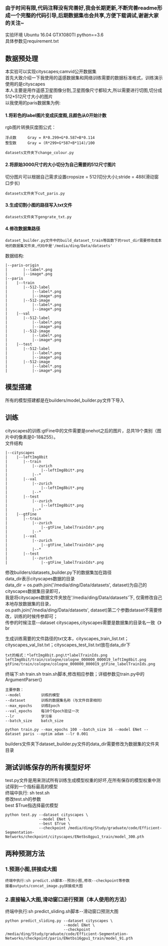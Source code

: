 ### 由于时间有限,代码注释没有完善好,我会长期更新,不断完善readme形成一个完整的代码引导,后期数据集也会共享,方便下载调试,谢谢大家的关注~
实验环境 Ubuntu 16.04 GTX1080TI python==3.6<br>
具体参数见requirement.txt<br>
## 数据预处理
本实验可以实现cityscapes;camvid公开数据集<br>
首先大致介绍一下我使用的遥感数据集和网络训练需要的数据标准格式，训练演示使用的是cityscapes<br>
本人主要是用作遥感卫星图像分割,卫星图像尺寸都较大,所以需要进行切图,切分成512*512尺寸大小的图片<br>
以我使用的paris数据集为例:<br>
#### 1.将彩色的label图片变成灰度图,且颜色从0开始计数
rgb图片转换灰度图公式： 
```
浮点数     Gray = R*0.299+G*0.587+B*0.114
整型数     Gray = (R*299+G*587+B*114)/100
```
```
datasets文件夹下change_colour.py
```
#### 2.将原始3000尺寸的大小切分为自己需要的512尺寸图片
切分图片可以根据自己需求设置cropsize = 512(切分大小);stride = 488(滑动窗口步长)
```
datasets文件夹下cut_paris.py
```
#### 3.生成切割小图的路径写入txt文件
```
datasets文件夹下gengrate_txt.py
```
#### 4.修改数据集路径
```
dataset_builder.py文件中的build_dataset_train等函数下的root_dir需要修改成本地的数据集文件夹,代码中是'/media/ding/Data/datasets'
```
数据结构:<br>
```
|--paris-origin
|       |--label*.png
|       |--image*.png
|--paris
|    |--train
|       |--512-label
|           |--label*.png
|           |--image*.png
|       |--512-image 
|           |--label*.png
|           |--image*.png    
|    |--val
|       |--512-label
|           |--label*.png
|           |--image*.png
|       |--512-image 
|           |--label*.png
|           |--image*.png    
|    |--test
|       |--512-label
|           |--label*.png
|           |--image*.png
|       |--512-image
|           |--label*.png
|           |--image*.png 
```

## 模型搭建
所有的模型搭建都是在builders/model_builder.py文件下导入
## 训练
cityscapes的训练:gtFine中的文件需要是onehot之后的图片，总共19个类别（图片中的像素是0-18&255）。<br>
文件结构<br>
```
|--cityscapes
|    |--leftImg8bit
|       |--train
|           |--zurich
|               |--leftImg8bit*.png
|           |--*
|       |--val
|           |--zurich
|               |--leftImg8bit*.png
|           |--*
|       |--test
|           |--zurich
|               |--leftImg8bit*.png
|           |--*
|    |--gtFine
|       |--train
|           |--zurich
|               |--gtFine_labelTrainIds*.png
|           |--*
|       |--val
|           |--zurich
|               |--gtFine_labelTrainIds*.png
|           |--*
|       |--test
|           |--zurich
|               |--gtFine_labelTrainIds*.png 
```
修改builders/datasets_builder.py下的数据集加在路径<br>
data_dir表示cityscapes数据的目录<br>
data_dir = os.path.join('/media/ding/Data/datasets', dataset)为自己的cityscapes数据集目录即可，<br>
我是将cityscapes数据文件夹放在'/media/ding/Data/datasets'下, 仅需修改自己本地存放数据集的目录，<br>
os.path.join('/media/ding/Data/datasets', dataset)第二个参数dataset不需要修改，训练的时候传参即可；<br>
传参的时候注意--dataset cityscapes,cityscapes需要是数据集的目录名一致《》br

生成训练需要的文件路径的txt文本，cityscapes_train_list.txt；cityscapes_val_list.txt；cityscapes_test_list.txt放在data_dir下<br>
```
txt的格式：*leftImg8bit.png\t*labelTrainIds.png
leftImg8bit/train/cologne/cologne_000000_000019_leftImg8bit.png gtFine/train/cologne/cologne_000000_000019_gtFine_labelTrainIds.png
```


终端下:sh train.sh
train.sh脚本,修改相应参数；详细参数见train.py中的ArgumentParser()<br>
```
主要参数：
--model         训练的模型
--dataset       训练的数据集名称（与文件目录相同）
--max_epochs    训练Epoch
--val_epochs    每10个Epoch验证一次
--lr            学习率
--batch_size    batch_size
```
```
python train.py --max_epochs 100 --batch_size 16 --model ENet --dataset paris --optim adam --lr 0.001
```
builders文件夹下dataset_builder.py文件的data_dir需要修改为数据集的文件夹目录

## 测试训练保存的所有模型好坏
test.py文件是用来测试所有训练生成模型权重的好坏,在所有保存的模型权重中测试得到一个指标最高的模型<br>
终端中执行: sh test.sh<br>
修改test.sh的参数<br>
best $True指选择最优模型<br>
```
python test.py --dataset cityscapes \
               --model ENet \
               --best $True \
               --checkpoint /media/ding/Study/graduate/code/Efficient-Segmentation-Networks/checkpoint/cityscapes/ENetbs8gpu1_train/model_300.pth
```
## 两种预测方法
### 1.预测小图,拼接成大图
```
终端中执行:sh predict.sh脚本--预测小图,修改--checkpoint等参数
接着outputs/concat_image.py拼接成大图

```
### 2.直接输入大图,滑动窗口进行预测（本人使用的方法）
终端中执行:sh predict_sliding.sh脚本--滑动窗口预测大图<br>
```
python predict_sliding.py --dataset cityscapes \
                          --model ENet \
                          --checkpoint /media/ding/Study/graduate/code/Efficient-Segmentation-Networks/checkpoint/paris/ENetbs16gpu1_train/model_91.pth
```
